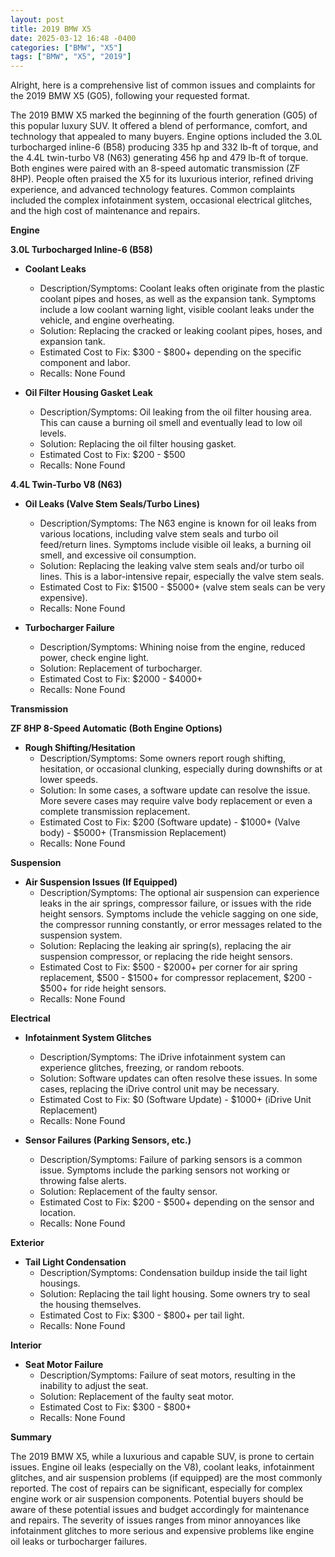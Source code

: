 ```yaml
---
layout: post
title: 2019 BMW X5
date: 2025-03-12 16:48 -0400
categories: ["BMW", "X5"]
tags: ["BMW", "X5", "2019"]
---
```

Alright, here is a comprehensive list of common issues and complaints for the 2019 BMW X5 (G05), following your requested format.

The 2019 BMW X5 marked the beginning of the fourth generation (G05) of this popular luxury SUV. It offered a blend of performance, comfort, and technology that appealed to many buyers. Engine options included the 3.0L turbocharged inline-6 (B58) producing 335 hp and 332 lb-ft of torque, and the 4.4L twin-turbo V8 (N63) generating 456 hp and 479 lb-ft of torque. Both engines were paired with an 8-speed automatic transmission (ZF 8HP). People often praised the X5 for its luxurious interior, refined driving experience, and advanced technology features. Common complaints included the complex infotainment system, occasional electrical glitches, and the high cost of maintenance and repairs.

**Engine**

**3.0L Turbocharged Inline-6 (B58)**

*   **Coolant Leaks**
    *   Description/Symptoms: Coolant leaks often originate from the plastic coolant pipes and hoses, as well as the expansion tank. Symptoms include a low coolant warning light, visible coolant leaks under the vehicle, and engine overheating.
    *   Solution: Replacing the cracked or leaking coolant pipes, hoses, and expansion tank.
    *   Estimated Cost to Fix: $300 - $800+ depending on the specific component and labor.
    * Recalls: None Found

*   **Oil Filter Housing Gasket Leak**
    *   Description/Symptoms: Oil leaking from the oil filter housing area. This can cause a burning oil smell and eventually lead to low oil levels.
    *   Solution: Replacing the oil filter housing gasket.
    *   Estimated Cost to Fix: $200 - $500
    * Recalls: None Found

**4.4L Twin-Turbo V8 (N63)**

*   **Oil Leaks (Valve Stem Seals/Turbo Lines)**
    *   Description/Symptoms: The N63 engine is known for oil leaks from various locations, including valve stem seals and turbo oil feed/return lines. Symptoms include visible oil leaks, a burning oil smell, and excessive oil consumption.
    *   Solution: Replacing the leaking valve stem seals and/or turbo oil lines. This is a labor-intensive repair, especially the valve stem seals.
    *   Estimated Cost to Fix: $1500 - $5000+ (valve stem seals can be very expensive).
    * Recalls: None Found

*   **Turbocharger Failure**
    *   Description/Symptoms: Whining noise from the engine, reduced power, check engine light.
    *   Solution: Replacement of turbocharger.
    *   Estimated Cost to Fix: $2000 - $4000+
    * Recalls: None Found

**Transmission**

**ZF 8HP 8-Speed Automatic (Both Engine Options)**

*   **Rough Shifting/Hesitation**
    *   Description/Symptoms: Some owners report rough shifting, hesitation, or occasional clunking, especially during downshifts or at lower speeds.
    *   Solution: In some cases, a software update can resolve the issue. More severe cases may require valve body replacement or even a complete transmission replacement.
    *   Estimated Cost to Fix: $200 (Software update) - $1000+ (Valve body) - $5000+ (Transmission Replacement)
    * Recalls: None Found

**Suspension**

*   **Air Suspension Issues (If Equipped)**
    *   Description/Symptoms: The optional air suspension can experience leaks in the air springs, compressor failure, or issues with the ride height sensors. Symptoms include the vehicle sagging on one side, the compressor running constantly, or error messages related to the suspension system.
    *   Solution: Replacing the leaking air spring(s), replacing the air suspension compressor, or replacing the ride height sensors.
    *   Estimated Cost to Fix: $500 - $2000+ per corner for air spring replacement, $500 - $1500+ for compressor replacement, $200 - $500+ for ride height sensors.
    * Recalls: None Found

**Electrical**

*   **Infotainment System Glitches**
    *   Description/Symptoms: The iDrive infotainment system can experience glitches, freezing, or random reboots.
    *   Solution: Software updates can often resolve these issues. In some cases, replacing the iDrive control unit may be necessary.
    *   Estimated Cost to Fix: $0 (Software Update) - $1000+ (iDrive Unit Replacement)
    * Recalls: None Found

*   **Sensor Failures (Parking Sensors, etc.)**
    *   Description/Symptoms: Failure of parking sensors is a common issue. Symptoms include the parking sensors not working or throwing false alerts.
    *   Solution: Replacement of the faulty sensor.
    *   Estimated Cost to Fix: $200 - $500+ depending on the sensor and location.
    * Recalls: None Found

**Exterior**

*   **Tail Light Condensation**
    *   Description/Symptoms: Condensation buildup inside the tail light housings.
    *   Solution: Replacing the tail light housing. Some owners try to seal the housing themselves.
    *   Estimated Cost to Fix: $300 - $800+ per tail light.
    * Recalls: None Found

**Interior**

*   **Seat Motor Failure**
    *   Description/Symptoms: Failure of seat motors, resulting in the inability to adjust the seat.
    *   Solution: Replacement of the faulty seat motor.
    *   Estimated Cost to Fix: $300 - $800+
    * Recalls: None Found

**Summary**

The 2019 BMW X5, while a luxurious and capable SUV, is prone to certain issues. Engine oil leaks (especially on the V8), coolant leaks, infotainment glitches, and air suspension problems (if equipped) are the most commonly reported. The cost of repairs can be significant, especially for complex engine work or air suspension components. Potential buyers should be aware of these potential issues and budget accordingly for maintenance and repairs. The severity of issues ranges from minor annoyances like infotainment glitches to more serious and expensive problems like engine oil leaks or turbocharger failures.

